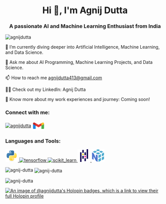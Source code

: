 <h1 align="center">Hi 👋, I'm Agnij Dutta</h1> <h3 align="center">A passionate AI and Machine Learning Enthusiast from India</h3> <p align="left"> <img src="https://komarev.com/ghpvc/?username=agnijdutta&label=Profile%20views&color=0e75b6&style=flat" alt="agnijdutta" /> </p>
🌱 I’m currently diving deeper into Artificial Intelligence, Machine Learning, and Data Science.

💬 Ask me about AI Programming, Machine Learning Projects, and Data Science.

📫 How to reach me agnijdutta413@gmail.com

👨‍💻 Check out my LinkedIn: Agnij Dutta

📄 Know more about my work experiences and journey: Coming soon!

<h3 align="left">Connect with me:</h3> <p align="left"> <a href="https://www.linkedin.com/in/agnij-dutta-718060309/" target="blank"><img align="center" src="https://raw.githubusercontent.com/rahuldkjain/github-profile-readme-generator/master/src/images/icons/Social/linked-in-alt.svg" alt="agnijdutta" height="30" width="40" /></a> <a href="mailto:agnijdutta413@gmail.com" target="blank"><img align="center" src="https://raw.githubusercontent.com/rahuldkjain/github-profile-readme-generator/master/src/images/icons/Social/gmail.svg" alt="agnijdutta" height="30" width="40" /></a> </p> <h3 align="left">Languages and Tools:</h3> <p align="left"> <a href="https://www.python.org" target="_blank" rel="noreferrer"> <img src="https://raw.githubusercontent.com/devicons/devicon/master/icons/python/python-original.svg" alt="python" width="40" height="40"/> </a> <a href="https://www.tensorflow.org" target="_blank" rel="noreferrer"> <img src="https://www.vectorlogo.zone/logos/tensorflow/tensorflow-icon.svg" alt="tensorflow" width="40" height="40"/> </a> <a href="https://scikit-learn.org/" target="_blank" rel="noreferrer"> <img src="https://upload.wikimedia.org/wikipedia/commons/0/05/Scikit_learn_logo_small.svg" alt="scikit_learn" width="40" height="40"/> </a> <a href="https://pandas.pydata.org/" target="_blank" rel="noreferrer"> <img src="https://raw.githubusercontent.com/devicons/devicon/2ae2a900d2f041da66e950e4d48052658d850630/icons/pandas/pandas-original.svg" alt="pandas" width="40" height="40"/> </a> <a href="https://numpy.org/" target="_blank" rel="noreferrer"> <img src="https://raw.githubusercontent.com/devicons/devicon/master/icons/numpy/numpy-original.svg" alt="numpy" width="40" height="40"/> </a> </p> <p><img align="left" src="https://github-readme-stats.vercel.app/api/top-langs?username=agnij-dutta&show_icons=true&locale=en&layout=compact" alt="agnij-dutta" /></p> <p>&nbsp;<img align="center" src="https://github-readme-stats.vercel.app/api?username=agnij-dutta&show_icons=true&locale=en" alt="agnij-dutta" /></p> <p><img align="center" src="https://github-readme-streak-stats.herokuapp.com/?user=agnij-dutta&" alt="agnij-dutta" /></p>

[![An image of @agnijdutta's Holopin badges, which is a link to view their full Holopin profile](https://holopin.me/agnijdutta)](https://holopin.io/@agnijdutta)
